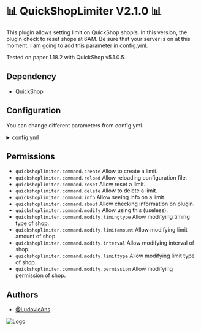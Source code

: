 # 📊 QuickShopLimiter V2.1.0 📊

This plugin allows setting limit on QuickShop shop's.
In this version, the plugin check to reset shops at 6AM. Be sure
that your server is on at this moment. I am going to add this 
parameter in config.yml.

Tested on paper 1.18.2 with QuickShop v5.1.0.5.


## Dependency
- QuickShop


## Configuration

You can change different parameters from config.yml.
<details>
    <summary>config.yml</summary>

```
# You can per default change this between fr and en.
language: fr
# You can replace this by your time zone.
# See below a list of different time zone :
# - Europe/Amsterdam
# - Europe/Andorra
# - Europe/Astrakhan
# - Europe/Athens
# - Europe/Belfast
# - Europe/Belgrade
# - And more ...
# By default it will use your server time zone.
time-zone: Europe/Paris
```
</details>


## Permissions
- `quickshoplimiter.command.create` Allow to create a limit.
- `quickshoplimiter.command.reload` Allow reloading configuration file.
- `quickshoplimiter.command.reset` Allow reset a limit.
- `quickshoplimiter.command.delete` Allow to delete a limit.
- `quickshoplimiter.command.info` Allow seeing info on a limit.
- `quickshoplimiter.command.about` Allow checking information on plugin.
- `quickshoplimiter.command.modify` Allow using this (useless).
- `quickshoplimiter.command.modify.timingtype` Allow modifying timing type of shop.
- `quickshoplimiter.command.modify.limitamount` Allow modifying limit amount of shop.
- `quickshoplimiter.command.modify.interval` Allow modifying interval of shop.
- `quickshoplimiter.command.modify.limittype` Allow modifying limit type of shop.
- `quickshoplimiter.command.modify.permission` Allow modifying permission of shop.

## Authors

- [@LudovicAns](https://github.com/LudovicAns)


[![Logo](https://i.imgur.com/QXuYtex.png)](https://github.com/EdenStacks)

